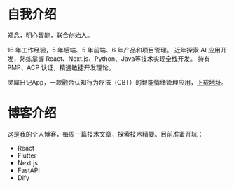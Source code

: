 # 自我介绍
郑念，明心智能，联合创始人。

16 年工作经验，5 年后端、5 年前端、6 年产品和项目管理。
近年探索 AI 应用开发，熟练掌握 React、Next.js、Python、Java等技术实现全栈开发。
持有 PMP、ACP 认证，精通敏捷开发理论。

灵犀日记App，一款融合认知行为疗法（CBT）的智能情绪管理应用，[下载地址](https://sj.qq.com/appdetail/com.huminsight.healisle?&from_wxz=1)。

# 博客介绍
这是我的个人博客，每周一篇技术文章，探索技术精要。目前准备开坑：
- React
- Flutter
- Next.js
- FastAPI
- Dify